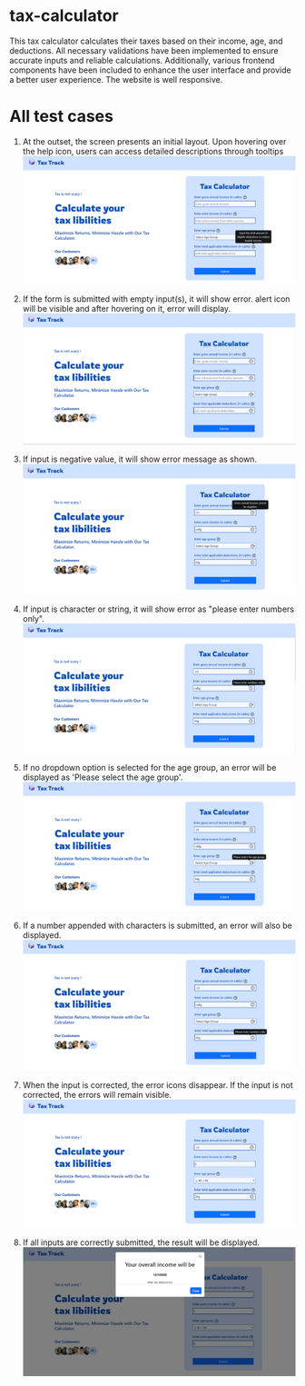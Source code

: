 # tax-calculator

This tax calculator calculates their taxes based on their income, age, and deductions. All necessary validations have been implemented to ensure accurate inputs and reliable calculations. Additionally, various frontend components have been included to enhance the user interface and provide a better user experience. The website is well responsive.

# All test cases

1. At the outset, the screen presents an initial layout. Upon hovering over the help icon, users can access detailed descriptions through tooltips
   ![Screenshot](./images/1.png)

2. If the form is submitted with empty input(s), it will show error. alert icon will be visible and after hovering on it, error will display.
   ![Screenshot](./images/2.png)

3. If input is negative value, it will show error message as shown.
   ![Screenshot](./images/3.png)

4. If input is character or string, it will show error as "please enter numbers only".
   ![Screenshot](./images/4.png)

5. If no dropdown option is selected for the age group, an error will be displayed as 'Please select the age group'.
   ![Screenshot](./images/5.png)

6. If a number appended with characters is submitted, an error will also be displayed.
   ![Screenshot](./images/6.png)

7. When the input is corrected, the error icons disappear. If the input is not corrected, the errors will remain visible.
   ![Screenshot](./images/7.png)

8. If all inputs are correctly submitted, the result will be displayed.
   ![Screenshot](./images/8.png)
